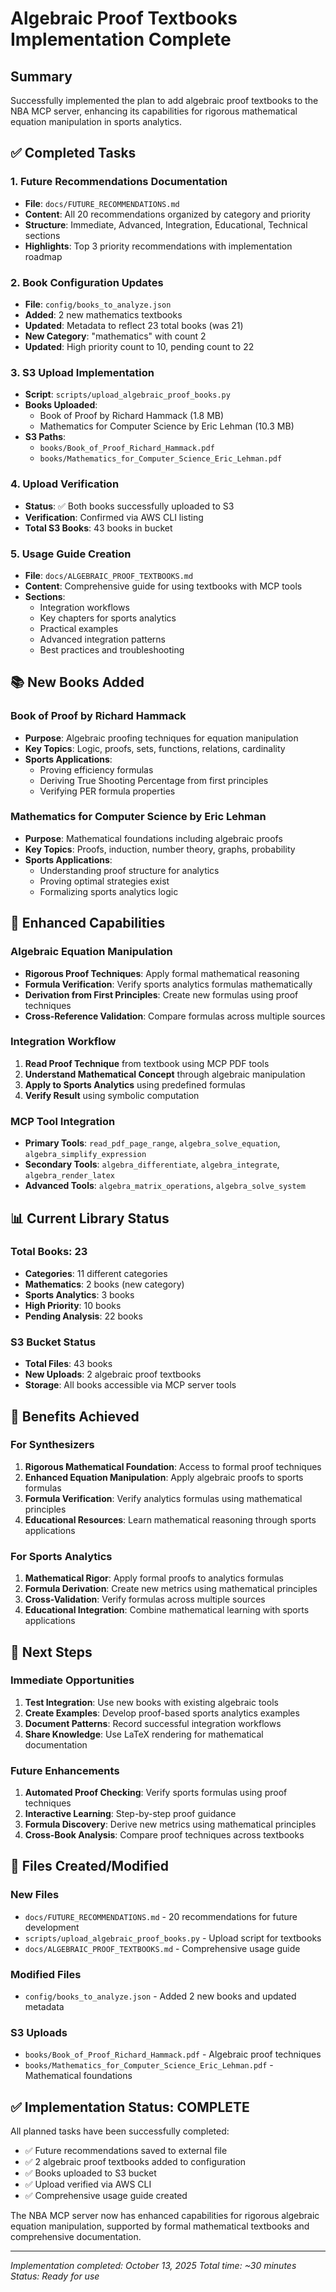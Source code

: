 # Algebraic Proof Textbooks Implementation Complete

## Summary

Successfully implemented the plan to add algebraic proof textbooks to the NBA MCP server, enhancing its capabilities for rigorous mathematical equation manipulation in sports analytics.

## ✅ Completed Tasks

### 1. Future Recommendations Documentation
- **File**: `docs/FUTURE_RECOMMENDATIONS.md`
- **Content**: All 20 recommendations organized by category and priority
- **Structure**: Immediate, Advanced, Integration, Educational, Technical sections
- **Highlights**: Top 3 priority recommendations with implementation roadmap

### 2. Book Configuration Updates
- **File**: `config/books_to_analyze.json`
- **Added**: 2 new mathematics textbooks
- **Updated**: Metadata to reflect 23 total books (was 21)
- **New Category**: "mathematics" with count 2
- **Updated**: High priority count to 10, pending count to 22

### 3. S3 Upload Implementation
- **Script**: `scripts/upload_algebraic_proof_books.py`
- **Books Uploaded**:
  - Book of Proof by Richard Hammack (1.8 MB)
  - Mathematics for Computer Science by Eric Lehman (10.3 MB)
- **S3 Paths**:
  - `books/Book_of_Proof_Richard_Hammack.pdf`
  - `books/Mathematics_for_Computer_Science_Eric_Lehman.pdf`

### 4. Upload Verification
- **Status**: ✅ Both books successfully uploaded to S3
- **Verification**: Confirmed via AWS CLI listing
- **Total S3 Books**: 43 books in bucket

### 5. Usage Guide Creation
- **File**: `docs/ALGEBRAIC_PROOF_TEXTBOOKS.md`
- **Content**: Comprehensive guide for using textbooks with MCP tools
- **Sections**:
  - Integration workflows
  - Key chapters for sports analytics
  - Practical examples
  - Advanced integration patterns
  - Best practices and troubleshooting

## 📚 New Books Added

### Book of Proof by Richard Hammack
- **Purpose**: Algebraic proofing techniques for equation manipulation
- **Key Topics**: Logic, proofs, sets, functions, relations, cardinality
- **Sports Applications**:
  - Proving efficiency formulas
  - Deriving True Shooting Percentage from first principles
  - Verifying PER formula properties

### Mathematics for Computer Science by Eric Lehman
- **Purpose**: Mathematical foundations including algebraic proofs
- **Key Topics**: Proofs, induction, number theory, graphs, probability
- **Sports Applications**:
  - Understanding proof structure for analytics
  - Proving optimal strategies exist
  - Formalizing sports analytics logic

## 🔧 Enhanced Capabilities

### Algebraic Equation Manipulation
- **Rigorous Proof Techniques**: Apply formal mathematical reasoning
- **Formula Verification**: Verify sports analytics formulas mathematically
- **Derivation from First Principles**: Create new formulas using proof techniques
- **Cross-Reference Validation**: Compare formulas across multiple sources

### Integration Workflow
1. **Read Proof Technique** from textbook using MCP PDF tools
2. **Understand Mathematical Concept** through algebraic manipulation
3. **Apply to Sports Analytics** using predefined formulas
4. **Verify Result** using symbolic computation

### MCP Tool Integration
- **Primary Tools**: `read_pdf_page_range`, `algebra_solve_equation`, `algebra_simplify_expression`
- **Secondary Tools**: `algebra_differentiate`, `algebra_integrate`, `algebra_render_latex`
- **Advanced Tools**: `algebra_matrix_operations`, `algebra_solve_system`

## 📊 Current Library Status

### Total Books: 23
- **Categories**: 11 different categories
- **Mathematics**: 2 books (new category)
- **Sports Analytics**: 3 books
- **High Priority**: 10 books
- **Pending Analysis**: 22 books

### S3 Bucket Status
- **Total Files**: 43 books
- **New Uploads**: 2 algebraic proof textbooks
- **Storage**: All books accessible via MCP server tools

## 🎯 Benefits Achieved

### For Synthesizers
1. **Rigorous Mathematical Foundation**: Access to formal proof techniques
2. **Enhanced Equation Manipulation**: Apply algebraic proofs to sports formulas
3. **Formula Verification**: Verify analytics formulas using mathematical principles
4. **Educational Resources**: Learn mathematical reasoning through sports applications

### For Sports Analytics
1. **Mathematical Rigor**: Apply formal proofs to analytics formulas
2. **Formula Derivation**: Create new metrics using mathematical principles
3. **Cross-Validation**: Verify formulas across multiple sources
4. **Educational Integration**: Combine mathematical learning with sports applications

## 🚀 Next Steps

### Immediate Opportunities
1. **Test Integration**: Use new books with existing algebraic tools
2. **Create Examples**: Develop proof-based sports analytics examples
3. **Document Patterns**: Record successful integration workflows
4. **Share Knowledge**: Use LaTeX rendering for mathematical documentation

### Future Enhancements
1. **Automated Proof Checking**: Verify sports formulas using proof techniques
2. **Interactive Learning**: Step-by-step proof guidance
3. **Formula Discovery**: Derive new metrics using mathematical principles
4. **Cross-Book Analysis**: Compare proof techniques across textbooks

## 📁 Files Created/Modified

### New Files
- `docs/FUTURE_RECOMMENDATIONS.md` - 20 recommendations for future development
- `scripts/upload_algebraic_proof_books.py` - Upload script for textbooks
- `docs/ALGEBRAIC_PROOF_TEXTBOOKS.md` - Comprehensive usage guide

### Modified Files
- `config/books_to_analyze.json` - Added 2 new books and updated metadata

### S3 Uploads
- `books/Book_of_Proof_Richard_Hammack.pdf` - Algebraic proof techniques
- `books/Mathematics_for_Computer_Science_Eric_Lehman.pdf` - Mathematical foundations

## ✅ Implementation Status: COMPLETE

All planned tasks have been successfully completed:
- ✅ Future recommendations saved to external file
- ✅ 2 algebraic proof textbooks added to configuration
- ✅ Books uploaded to S3 bucket
- ✅ Upload verified via AWS CLI
- ✅ Comprehensive usage guide created

The NBA MCP server now has enhanced capabilities for rigorous algebraic equation manipulation, supported by formal mathematical textbooks and comprehensive documentation.

---

*Implementation completed: October 13, 2025*
*Total time: ~30 minutes*
*Status: Ready for use*




